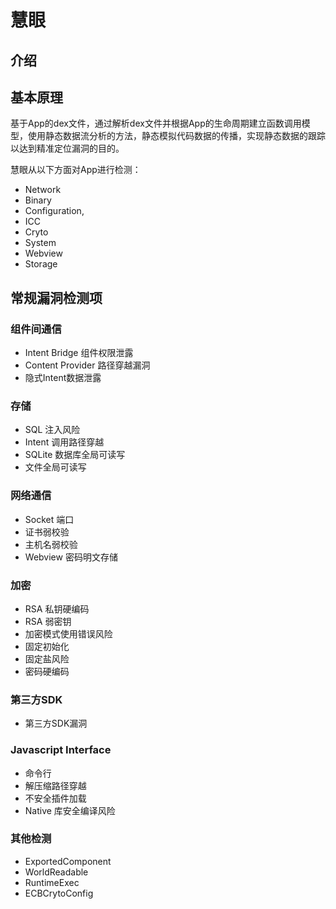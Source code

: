 # 慧眼

## 介绍

## 基本原理

基于App的dex文件，通过解析dex文件并根据App的生命周期建立函数调用模型，使用静态数据流分析的方法，静态模拟代码数据的传播，实现静态数据的跟踪以达到精准定位漏洞的目的。

慧眼从以下方面对App进行检测：

- Network
- Binary
- Configuration,
- ICC
- Cryto
- System
- Webview
- Storage

## 常规漏洞检测项

### 组件间通信

- Intent Bridge 组件权限泄露
- Content Provider 路径穿越漏洞
- 隐式Intent数据泄露

### 存储

- SQL 注入风险
- Intent 调用路径穿越
- SQLite 数据库全局可读写
- 文件全局可读写

### 网络通信

- Socket 端口
- 证书弱校验
- 主机名弱校验
- Webview 密码明文存储

### 加密

- RSA 私钥硬编码
- RSA 弱密钥
- 加密模式使用错误风险
- 固定初始化
- 固定盐风险
- 密码硬编码

### 第三方SDK

- 第三方SDK漏洞

### Javascript Interface 

- 命令行
- 解压缩路径穿越
- 不安全插件加载
- Native 库安全编译风险

### 其他检测

- ExportedComponent 
- WorldReadable
- RuntimeExec
- ECBCrytoConfig



